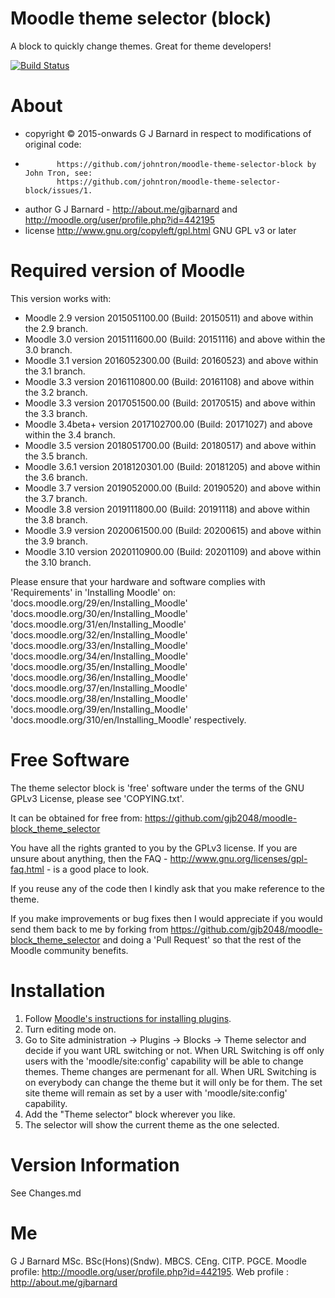Moodle theme selector (block)
=============================

A block to quickly change themes.  Great for theme developers!

[![Build Status](https://travis-ci.org/gjb2048/moodle-block_theme_selector.svg?branch=master)](https://travis-ci.org/gjb2048/moodle-block_theme_selector)

About
=====
 * copyright  &copy; 2015-onwards G J Barnard in respect to modifications of original code:
 *            https://github.com/johntron/moodle-theme-selector-block by John Tron, see:
              https://github.com/johntron/moodle-theme-selector-block/issues/1.
 * author     G J Barnard - http://about.me/gjbarnard and http://moodle.org/user/profile.php?id=442195
 * license    http://www.gnu.org/copyleft/gpl.html GNU GPL v3 or later

Required version of Moodle
==========================
This version works with:

 - Moodle 2.9 version 2015051100.00 (Build: 20150511) and above within the 2.9 branch.
 - Moodle 3.0 version 2015111600.00 (Build: 20151116) and above within the 3.0 branch.
 - Moodle 3.1 version 2016052300.00 (Build: 20160523) and above within the 3.1 branch.
 - Moodle 3.3 version 2016110800.00 (Build: 20161108) and above within the 3.2 branch.
 - Moodle 3.3 version 2017051500.00 (Build: 20170515) and above within the 3.3 branch.
 - Moodle 3.4beta+ version 2017102700.00 (Build: 20171027) and above within the 3.4 branch.
 - Moodle 3.5 version 2018051700.00 (Build: 20180517) and above within the 3.5 branch.
 - Moodle 3.6.1 version 2018120301.00 (Build: 20181205) and above within the 3.6 branch.
 - Moodle 3.7 version 2019052000.00 (Build: 20190520) and above within the 3.7 branch.
 - Moodle 3.8 version 2019111800.00 (Build: 20191118) and above within the 3.8 branch.
 - Moodle 3.9 version 2020061500.00 (Build: 20200615) and above within the 3.9 branch.
 - Moodle 3.10 version 2020110900.00 (Build: 20201109) and above within the 3.10 branch.

Please ensure that your hardware and software complies with 'Requirements' in 'Installing Moodle' on:
'docs.moodle.org/29/en/Installing_Moodle'
'docs.moodle.org/30/en/Installing_Moodle'
'docs.moodle.org/31/en/Installing_Moodle'
'docs.moodle.org/32/en/Installing_Moodle'
'docs.moodle.org/33/en/Installing_Moodle'
'docs.moodle.org/34/en/Installing_Moodle'
'docs.moodle.org/35/en/Installing_Moodle'
'docs.moodle.org/36/en/Installing_Moodle'
'docs.moodle.org/37/en/Installing_Moodle'
'docs.moodle.org/38/en/Installing_Moodle'
'docs.moodle.org/39/en/Installing_Moodle'
'docs.moodle.org/310/en/Installing_Moodle'
respectively.

Free Software
=============
The theme selector block is 'free' software under the terms of the GNU GPLv3 License, please see 'COPYING.txt'.

It can be obtained for free from:
https://github.com/gjb2048/moodle-block_theme_selector

You have all the rights granted to you by the GPLv3 license.  If you are unsure about anything, then the
FAQ - http://www.gnu.org/licenses/gpl-faq.html - is a good place to look.

If you reuse any of the code then I kindly ask that you make reference to the theme.

If you make improvements or bug fixes then I would appreciate if you would send them back to me by forking from
https://github.com/gjb2048/moodle-block_theme_selector and doing a 'Pull Request' so that the rest of the
Moodle community benefits.

Installation
============
1. Follow [Moodle's instructions for installing plugins](http://docs.moodle.org/29/en/Installing_plugins#Installation).
2. Turn editing mode on.
3. Go to Site administration -> Plugins -> Blocks -> Theme selector and decide if you want URL switching or not.
   When URL Switching is off only users with the 'moodle/site:config' capability will be able to change themes.
   Theme changes are permenant for all.
   When URL Switching is on everybody can change the theme but it will only be for them.  The set site theme will
   remain as set by a user with 'moodle/site:config' capability.
4. Add the "Theme selector" block wherever you like.
5. The selector will show the current theme as the one selected.

Version Information
===================
See Changes.md

Me
==
G J Barnard MSc. BSc(Hons)(Sndw). MBCS. CEng. CITP. PGCE.
Moodle profile: http://moodle.org/user/profile.php?id=442195.
Web profile   : http://about.me/gjbarnard
